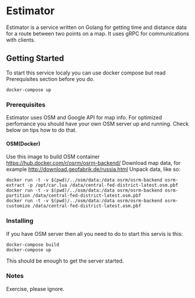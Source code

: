 # Estimator

Estimator is a service written on Golang for getting time and distance data for a route between two points on a map. It uses gRPC for communications with clients.

## Getting Started

To start this service localy you can use docker compose but read Prerequisites section before you do.

```docker-compose up```

### Prerequisites

Estimator uses OSM and Google API for map info. For optimized perfomance you should have your own OSM server up and running. Check below on tips how to do that.

#### OSM(Docker)
Use this image to build OSM container https://hub.docker.com/r/osrm/osrm-backend/
Download map data, for example http://download.geofabrik.de/russia.html
Unpack data, like so:
```
docker run -t -v $(pwd)/../osm/data:/data osrm/osrm-backend osrm-extract -p /opt/car.lua /data/central-fed-district-latest.osm.pbf
docker run -t -v $(pwd)/../osm/data:/data osrm/osrm-backend osrm-partition /data/central-fed-district-latest.osm.pbf
docker run -t -v $(pwd)/../osm/data:/data osrm/osrm-backend osrm-customize /data/central-fed-district-latest.osm.pbf
```

### Installing

If you have OSM server then all you need to do to start this servis is this:

```
docker-compose build
docker-compose up
```

This should be enough to get the server started.

### Notes

Exercise, please ignore.
